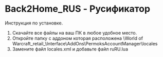# Back2Home_RUS - Русификатор
Инструкция по установке. 
1. Скачайте все файлы на ваш ПК в любое удобное место. 
2. Откройте папку с аддоном которая расположена \World of Warcraft\_retail_\Interface\AddOns\PermoksAccountManager\locales
3. Замените файл locales.xml и добавьте файл ruRU.lua
